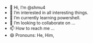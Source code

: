 - 👋 Hi, I’m @shmu4
- 👀 I’m interested in all interesting things.
- 🌱 I’m currently learning powershell.
- 💞️ I’m looking to collaborate on ...
- 📫 How to reach me ...
- 😄 Pronouns: He, Him, 

<!---
shmu4/shmu4 is a ✨ special ✨ repository because its `README.md` (this file) appears on your GitHub profile.
You can click the Preview link to take a look at your changes.
--->
